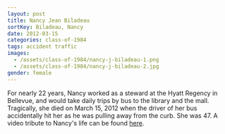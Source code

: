 ```yaml
---
layout: post
title: Nancy Jean Biladeau
sortKey: Biladeau, Nancy
date: 2012-03-15
categories: class-of-1984
tags: accident traffic
images:
  - /assets/class-of-1984/nancy-j-biladeau-1.png
  - /assets/class-of-1984/nancy-j-biladeau-2.jpg
gender: female
---
```

For nearly 22 years, Nancy worked as a steward at the Hyatt Regency in Bellevue, and would take daily trips by bus to the library and the mall. Tragically, she died on March 15, 2012 when the driver of her bus accidentally hit her as he was pulling away from the curb. She was 47. A video tribute to Nancy's life can be found [here](http://safeshare.tv/w/djdeKzsvWE).
